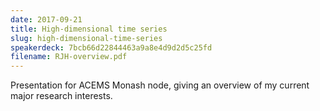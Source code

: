 ```yaml
---
date: 2017-09-21
title: High-dimensional time series
slug: high-dimensional-time-series
speakerdeck: 7bcb66d22844463a9a8e4d9d2d5c25fd
filename: RJH-overview.pdf
---
```


Presentation for ACEMS Monash node, giving an overview of my current major research interests.


